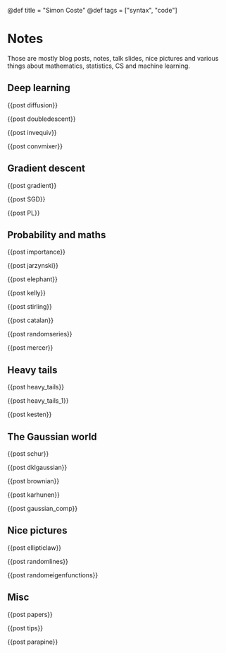 @def title = "Simon Coste"
@def tags = ["syntax", "code"]

# Notes

Those are mostly blog posts, notes, talk slides, nice pictures and various things about mathematics, statistics, CS and machine learning. 

## Deep learning

{{post diffusion}}

{{post doubledescent}}

{{post invequiv}}

{{post convmixer}}

## Gradient descent

{{post gradient}}

{{post SGD}}

{{post PL}}

## Probability and maths

{{post importance}}

{{post jarzynski}}

{{post elephant}}

{{post kelly}}

{{post stirling}}

{{post catalan}}

{{post randomseries}}

{{post mercer}}

## Heavy tails

{{post heavy_tails}}

{{post heavy_tails_1}}

{{post kesten}}


## The Gaussian world


{{post schur}}

{{post dklgaussian}}

{{post brownian}}

{{post karhunen}}

{{post gaussian_comp}}

## Nice pictures


{{post ellipticlaw}}

{{post randomlines}}

{{post randomeigenfunctions}}


## Misc

{{post papers}}

{{post tips}}

{{post parapine}}

